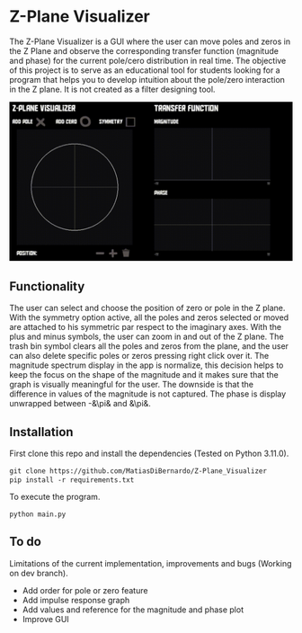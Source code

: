 # Z-Plane Visualizer

The Z-Plane Visualizer is a GUI where the user can move poles and zeros in the Z Plane and observe the corresponding transfer function (magnitude and phase) for the current pole/cero distribution in real time. The objective of this project is to serve as an educational tool for students looking for a program that helps you to develop intuition about the pole/zero interaction in the Z plane. It is not created as a filter designing tool.

![](https://github.com/MatiasDiBernardo/Z-Plane_Visualizer/blob/main/images/readme_gif.gif)

## Functionality

The user can select and choose the position of zero or pole in the Z plane. With the symmetry option active, all the poles and zeros selected or moved are attached to his symmetric par respect to the imaginary axes.
With the plus and minus symbols, the user can zoom in and out of the Z plane. The trash bin symbol clears all the poles and zeros from the plane, and the user can also delete specific poles or zeros pressing right click over it. 
The magnitude spectrum display in the app is normalize, this decision helps to keep the focus on the shape of the magnitude and it makes sure that the graph is visually meaningful for the user. The downside is that the difference in values of the magnitude is not captured.
The phase is display unwrapped between -&\pi& and &\pi&. 

## Installation

First clone this repo and install the dependencies (Tested on Python 3.11.0).
```
git clone https://github.com/MatiasDiBernardo/Z-Plane_Visualizer
pip install -r requirements.txt
```
To execute the program.
```
python main.py
```

## To do
Limitations of the current implementation, improvements and bugs (Working on dev branch).
- Add order for pole or zero feature
- Add impulse response graph
- Add values and reference for the magnitude and phase plot
- Improve GUI

